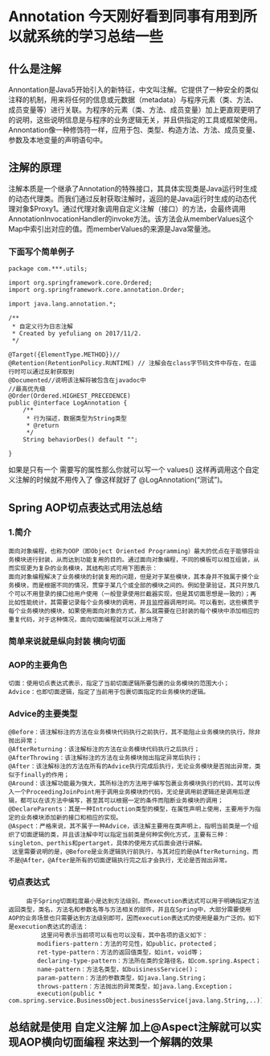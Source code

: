 #  Annotation 今天刚好看到同事有用到所以就系统的学习总结一些
## 什么是注解
Annontation是Java5开始引入的新特征，中文叫注解。它提供了一种安全的类似注释的机制，用来将任何的信息或元数据（metadata）与程序元素（类、方法、成员变量等）进行关联。为程序的元素（类、方法、成员变量）加上更直观更明了的说明，这些说明信息是与程序的业务逻辑无关，并且供指定的工具或框架使用。Annontation像一种修饰符一样，应用于包、类型、构造方法、方法、成员变量、参数及本地变量的声明语句中。
## 注解的原理
注解本质是一个继承了Annotation的特殊接口，其具体实现类是Java运行时生成的动态代理类。而我们通过反射获取注解时，返回的是Java运行时生成的动态代理对象$Proxy1。通过代理对象调用自定义注解（接口）的方法，会最终调用AnnotationInvocationHandler的invoke方法。该方法会从memberValues这个Map中索引出对应的值。而memberValues的来源是Java常量池。
### 下面写个简单例子
```
package com.***.utils;

import org.springframework.core.Ordered;
import org.springframework.core.annotation.Order;

import java.lang.annotation.*;

/**
 * 自定义行为日志注解
 * Created by yefuliang on 2017/11/2.
 */

@Target({ElementType.METHOD})//
@Retention(RetentionPolicy.RUNTIME) // 注解会在class字节码文件中存在，在运行时可以通过反射获取到
@Documented//说明该注解将被包含在javadoc中
//最高优先级
@Order(Ordered.HIGHEST_PRECEDENCE)
public @interface LogAnnotation {
    /**
     * 行为描述，数据类型为String类型
     * @return
     */
    String behaviorDes() default "";

}
```
如果是只有一个 需要写的属性那么你就可以写一个 values() 这样再调用这个自定义注解的时候就不用传入了 像这样就好了 @LogAnnotation(“测试”)。

## Spring AOP切点表达式用法总结
### 1.简介
    面向对象编程，也称为OOP（即Object Oriented Programming）最大的优点在于能够将业务模块进行封装，从而达到功能复用的目的。通过面向对象编程，不同的模板可以相互组装，从而实现更为复杂的业务模块，其结构形式可用下图表示：
    面向对象编程解决了业务模块的封装复用的问题，但是对于某些模块，其本身并不独属于摸个业务模块，而是根据不同的情况，贯穿于某几个或全部的模块之间的。例如登录验证，其只开放几个可以不用登录的接口给用户使用（一般登录使用拦截器实现，但是其切面思想是一致的）；再比如性能统计，其需要记录每个业务模块的调用，并且监控器调用时间。可以看到，这些横贯于每个业务模块的模块，如果使用面向对象的方式，那么就需要在已封装的每个模块中添加相应的重复代码，对于这种情况，面向切面编程就可以派上用场了
  ### 简单来说就是纵向封装 横向切面
###  AOP的主要角色
    切面：使用切点表达式表示，指定了当前切面逻辑所要包裹的业务模块的范围大小；
    Advice：也即切面逻辑，指定了当前用于包裹切面指定的业务模块的逻辑。
###  Advice的主要类型
    @Before：该注解标注的方法在业务模块代码执行之前执行，其不能阻止业务模块的执行，除非抛出异常；
    @AfterReturning：该注解标注的方法在业务模块代码执行之后执行；
    @AfterThrowing：该注解标注的方法在业务模块抛出指定异常后执行；
    @After：该注解标注的方法在所有的Advice执行完成后执行，无论业务模块是否抛出异常，类似于finally的作用；
    @Around：该注解功能最为强大，其所标注的方法用于编写包裹业务模块执行的代码，其可以传入一个ProceedingJoinPoint用于调用业务模块的代码，无论是调用前逻辑还是调用后逻辑，都可以在该方法中编写，甚至其可以根据一定的条件而阻断业务模块的调用；
    @DeclareParents：其是一种Introduction类型的模型，在属性声明上使用，主要用于为指定的业务模块添加新的接口和相应的实现。
    @Aspect：严格来说，其不属于一种Advice，该注解主要用在类声明上，指明当前类是一个组织了切面逻辑的类，并且该注解中可以指定当前类是何种实例化方式，主要有三种：singleton、perthis和pertarget，具体的使用方式后面会进行讲解。
     这里需要说明的是，@Before是业务逻辑执行前执行，与其对应的是@AfterReturning，而不是@After，@After是所有的切面逻辑执行完之后才会执行，无论是否抛出异常。
### 切点表达式
         由于Spring切面粒度最小是达到方法级别，而execution表达式可以用于明确指定方法返回类型，类名，方法名和参数名等与方法相关的部件，并且在Spring中，大部分需要使用AOP的业务场景也只需要达到方法级别即可，因而execution表达式的使用是最为广泛的。如下是execution表达式的语法：
             这里问号表示当前项可以有也可以没有，其中各项的语义如下：
            modifiers-pattern：方法的可见性，如public，protected；
            ret-type-pattern：方法的返回值类型，如int，void等；
            declaring-type-pattern：方法所在类的全路径名，如com.spring.Aspect；
            name-pattern：方法名类型，如buisinessService()；
            param-pattern：方法的参数类型，如java.lang.String；
            throws-pattern：方法抛出的异常类型，如java.lang.Exception；
            execution(public * com.spring.service.BusinessObject.businessService(java.lang.String,..))
## 总结就是使用 自定义注解 加上@Aspect注解就可以实现AOP横向切面编程 来达到一个解耦的效果
